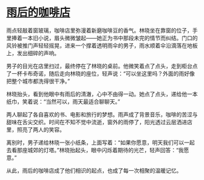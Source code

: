 # [雨后的咖啡店](https://hoo.be/moguys)

雨点轻敲着窗玻璃，咖啡店里弥漫着新磨咖啡豆的香气。林晓坐在靠窗的位子，手里捧着一本旧小说，眉头微微皱起——她正为书中那段未完的情节而纠结。门口的风铃被推门声轻轻摇晃，进来一个撑着透明雨伞的男子，雨水顺着伞沿滴落在地板上，发出细碎的声响。

男子的目光在店里扫过，最终停在了林晓的桌前。他微笑着点了点头，走到柜台点了一杯卡布奇诺，随后走向林晓的座位，轻声说：“可以坐这里吗？外面的雨好像把整个城市都洗得很干净。”

林晓抬头，看到他眼中有雨后的清澈，心中不由得一动。她点了点头，递给他一本纸巾，笑着说：“当然可以，雨天最适合聊聊天。”

两人聊起了各自喜欢的书、电影和旅行的梦想。雨声成了背景音乐，咖啡的苦涩与甜味在舌尖交织。时间在不知不觉中流逝，窗外的雨停了，阳光透过云层洒进店里，照亮了两人的笑容。

离别时，男子递给林晓一张小纸条，上面写着：“如果你愿意，明天我们可以一起去看那座城郊的灯塔。”林晓抬起头，眼中闪烁着期待的光芒，轻声回答：“我愿意。”

从此，雨后的咖啡店成了他们相识的起点，也成了每一次相聚的温暖记忆。
